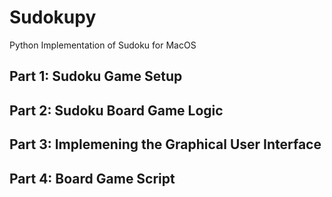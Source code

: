 # Sudokupy

Python Implementation of Sudoku for MacOS

## Part 1: Sudoku Game Setup

## Part 2: Sudoku Board Game Logic

## Part 3: Implemening the Graphical User Interface

## Part 4: Board Game Script

